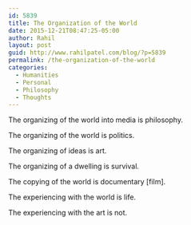 ```yaml
---
id: 5839
title: The Organization of the World
date: 2015-12-21T08:47:25-05:00
author: Rahil
layout: post
guid: http://www.rahilpatel.com/blog/?p=5839
permalink: /the-organization-of-the-world
categories:
  - Humanities
  - Personal
  - Philosophy
  - Thoughts
---
```

The organizing of the world into media is philosophy.

The organizing of the world is politics.

The organizing of ideas is art.

The organizing of a dwelling is survival.

The copying of the world is documentary [film].

The experiencing with the world is life.

The experiencing with the art is not.